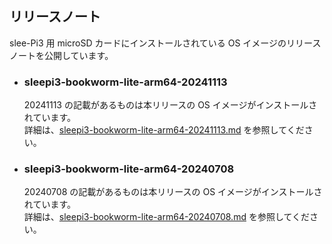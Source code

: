 ## リリースノート
slee-Pi3 用 microSD カードにインストールされている OS イメージのリリースノートを公開しています。

* ### sleepi3-bookworm-lite-arm64-20241113
  20241113 の記載があるものは本リリースの OS イメージがインストールされています。  
  詳細は、[sleepi3-bookworm-lite-arm64-20241113.md](./sleepi3-bookworm-lite-arm64-20241113.md) を参照してください。

* ### sleepi3-bookworm-lite-arm64-20240708
  20240708 の記載があるものは本リリースの OS イメージがインストールされています。  
  詳細は、[sleepi3-bookworm-lite-arm64-20240708.md](./sleepi3-bookworm-lite-arm64-20240708.md) を参照してください。

